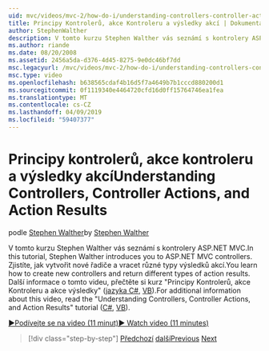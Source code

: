 ```yaml
---
uid: mvc/videos/mvc-2/how-do-i/understanding-controllers-controller-actions-and-action-results
title: Principy Kontrolerů, akce Kontroleru a výsledky akcí | Dokumentace Microsoftu
author: StephenWalther
description: V tomto kurzu Stephen Walther vás seznámí s kontrolery ASP.NET MVC. Zjistíte, jak vytvořit nové řadiče a vracet různé druhy res akce...
ms.author: riande
ms.date: 08/20/2008
ms.assetid: 2456a5da-d376-4d45-8275-9e0dc46bf7dd
msc.legacyurl: /mvc/videos/mvc-2/how-do-i/understanding-controllers-controller-actions-and-action-results
msc.type: video
ms.openlocfilehash: b638565cdaf4b16d5f7a4649b7b1cccd880200d1
ms.sourcegitcommit: 0f1119340e4464720cfd16d0ff15764746ea1fea
ms.translationtype: MT
ms.contentlocale: cs-CZ
ms.lasthandoff: 04/09/2019
ms.locfileid: "59407377"
---
```

# <a name="understanding-controllers-controller-actions-and-action-results"></a><span data-ttu-id="58af1-104">Principy kontrolerů, akce kontroleru a výsledky akcí</span><span class="sxs-lookup"><span data-stu-id="58af1-104">Understanding Controllers, Controller Actions, and Action Results</span></span>

<span data-ttu-id="58af1-105">podle [Stephen Walther](https://github.com/StephenWalther)</span><span class="sxs-lookup"><span data-stu-id="58af1-105">by [Stephen Walther](https://github.com/StephenWalther)</span></span>

<span data-ttu-id="58af1-106">V tomto kurzu Stephen Walther vás seznámí s kontrolery ASP.NET MVC.</span><span class="sxs-lookup"><span data-stu-id="58af1-106">In this tutorial, Stephen Walther introduces you to ASP.NET MVC controllers.</span></span> <span data-ttu-id="58af1-107">Zjistíte, jak vytvořit nové řadiče a vracet různé typy výsledků akcí.</span><span class="sxs-lookup"><span data-stu-id="58af1-107">You learn how to create new controllers and return different types of action results.</span></span> <span data-ttu-id="58af1-108">Další informace o tomto videu, přečtěte si kurz "Principy Kontrolerů, akce Kontroleru a akce výsledky" ([jazyka C#](../../../overview/older-versions-1/controllers-and-routing/aspnet-mvc-controllers-overview-cs.md), [VB](../../../overview/older-versions-1/controllers-and-routing/asp-net-mvc-controller-overview-vb.md)).</span><span class="sxs-lookup"><span data-stu-id="58af1-108">For additional information about this video, read the "Understanding Controllers, Controller Actions, and Action Results" tutorial ([C#](../../../overview/older-versions-1/controllers-and-routing/aspnet-mvc-controllers-overview-cs.md), [VB](../../../overview/older-versions-1/controllers-and-routing/asp-net-mvc-controller-overview-vb.md)).</span></span>

[<span data-ttu-id="58af1-109">&#9654;Podívejte se na video (11 minut)</span><span class="sxs-lookup"><span data-stu-id="58af1-109">&#9654; Watch video (11 minutes)</span></span>](https://channel9.msdn.com/Blogs/ASP-NET-Site-Videos/understanding-controllers-controller-actions-and-action-results)

> [!div class="step-by-step"]
> <span data-ttu-id="58af1-110">[Předchozí](aspnet-mvc-controller-overview.md)
> [další](understanding-views-view-data-and-html-helpers.md)</span><span class="sxs-lookup"><span data-stu-id="58af1-110">[Previous](aspnet-mvc-controller-overview.md)
[Next](understanding-views-view-data-and-html-helpers.md)</span></span>
